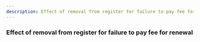 ```yaml
---
description: Effect of removal from register for failure to pay fee for renewal
---
```


### Effect of removal from register for failure to pay fee for renewal

